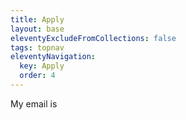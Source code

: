 ```yaml
---
title: Apply
layout: base
eleventyExcludeFromCollections: false
tags: topnav
eleventyNavigation:
  key: Apply
  order: 4
---
```


My email is

